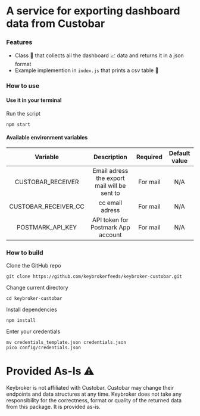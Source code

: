 # A service for exporting dashboard data from Custobar

### Features
* Class :wrench: that collects all the dashboard :chart_with_upwards_trend: data and returns it in a json format
* Example implemention in `index.js` that prints a csv table :scroll:

### How to use

#### Use it in your terminal
Run the script
```
npm start
```

#### Available environment variables
Variable | Description | Required | Default value
:---:|:---:|:---:|:---:
CUSTOBAR_RECEIVER|Email adress the export mail will be sent to|For mail|N/A
CUSTOBAR_RECEIVER_CC|cc email adress|For mail|N/A
POSTMARK_API_KEY|API token for Postmark App account|For mail|N/A

### How to build
Clone the GitHub repo
```
git clone https://github.com/keybrokerfeeds/keybroker-custobar.git
```

Change current directory
```
cd keybroker-custobar
```

Install dependencies
```
npm install
```

Enter your credentials
```
mv credentials_template.json credentials.json
pico config/credentials.json
```

# Provided As-Is :warning:

Keybroker is not affiliated with Custobar. Custobar may change their endpoints and data structures at any time. Keybroker does not take any responsibility for the correctness, format or quality of the returned data from this package. It is provided as-is.
